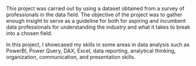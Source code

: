 This project was carried out by using a dataset obtained
from a survey of professionals in the data field.
The objective of the project was to gather enough insight to
serve as a guideline for both for aspiring and incumbent data professionals for
understanding the industry and what it takes to break into a chosen field.


In this project, I showcased my skills in some areas in data analysis such as
 PowerBI, Power Query, DAX, Excel, data reporting, analytical thinking, organization,
 communication, and presentation skills.

